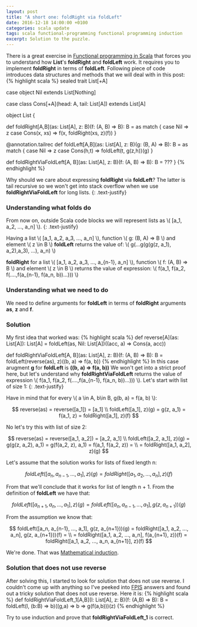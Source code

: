 ```yaml
---
layout: post
title: "A short one: foldRight via foldLeft"
date: 2016-12-18 14:00:00 +0100
categories: scala update
tags: scala functional-programming functional programming induction
excerpt: Solution to the puzzle.
---
```

<script type="text/javascript"
    src="http://cdn.mathjax.org/mathjax/latest/MathJax.js?config=TeX-AMS-MML_HTMLorMML">
</script>

There is a great exercise in [Functional programming in Scala][functional-programming-in-scala-affiliate-link] that forces you to understand how **List**'s **foldRight** and **foldLeft** work.
It requires you to implement **foldRight** in terms of **foldLeft**.
Following piece of code introduces data structures and methods that we will deal with in this post:
{% highlight scala %}
sealed trait List[+A]

case object Nil extends List[Nothing]

case class Cons[+A](head: A, tail: List[A]) extends List[A]

object List {

  def foldRight[A,B](as: List[A], z: B)(f: (A, B) => B): B =
    as match {
      case Nil => z
      case Cons(x, xs) => f(x, foldRight(xs, z)(f))
  }

  @annotation.tailrec
  def foldLeft[A,B](as: List[A], z: B)(g: (B, A) => B): B =
    as match {
      case Nil => z
      case Cons(h,t) => foldLeft(t, g(z,h))(g)
  }

  def foldRightViaFoldLeft[A, B](as: List[A], z: B)(f: (A, B) => B): B = ???
}
{% endhighlight %}

Why should we care about expressing **foldRight** via **foldLeft**?
The latter is tail recursive so we won't get into stack overflow when we use **foldRightViaFoldLeft** for long lists.
{: .text-justify}

### Understanding what folds do ###

From now on, outside Scala code blocks we will represent lists as \\( [a_1, a_2, ..., a_n] \\).
{: .text-justify}

Having a list \\( [a_1, a_2, a_3, ..., a_n] \\), function \\( g: (B, A) => B \\) and element \\( z \in B \\) **foldLeft** returns the value of:
\\( g(...g(g(g(z, a_1), a_2),a_3), ...), a_n) \\)

**foldRight** for a list \\( [a_1, a_2, a_3, ..., a_{n-1}, a_n] \\), function \\( f: (A, B) => B \\) and element \\( z \in B \\) returns the value of expression:
\\( f(a_1, f(a_2, f(....,f(a_{n-1}, f(a_n, b))...))) \\)

### Understanding what we need to do ###

We need to define arguments for **foldLeft** in terms of **foldRight** arguments **as**, **z** and **f**.

### Solution ###

My first idea that worked was:
{% highlight scala %}
def reverse[A](as: List[A]): List[A] =
        foldLeft(as, Nil: List[A])((acc, a) => Cons(a, acc))

def foldRightViaFoldLeft[A, B](as: List[A], z: B)(f: (A, B) => B): B =
        foldLeft(reverse(as), z)((b, a) => f(a, b))
{% endhighlight %}
In this case arugment **g** for **foldLeft** is **((b, a) => f(a, b))**
We won't get into a strict proof here, but let's understand why **foldRightViaFoldLeft** returns the value of expression \\( f(a_1, f(a_2, f(....,f(a_{n-1}, f(a_n, b))...))) \\).
Let's start with list of size 1:
{: .text-justify}

Have in mind that for every \\( a \in A, b\in B, g(b, a) = f(a, b) \\):

$$
reverse(as) = reverse([a_1]) = [a_1] \\
foldLeft([a_1], z)(g) = g(z, a_1) = f(a_1, z) = foldRight([a_1], z)(f)
$$

No let's try this with list of size 2:

$$
reverse(as) = reverse([a_1, a_2]) = [a_2, a_1] \\
foldLeft([a_2, a_1], z)(g) = g(g(z, a_2), a_1) = g(f(a_2, z), a_1) = f(a_1, f(a_2, z)) = \\
= foldRight([a_1, a_2], z)(g)
$$

Let's assume that the solution works for lists of fixed length n:

$$
foldLeft([a_n, a_{n-1}, ..., a_1], z)(g) = foldRight([a_1, a_2, ..., a_n], z)(f)
$$

From that we'll conclude that it works for list of length n + 1.
From the definition of **foldLeft** we have that:

$$
foldLeft([a_{n+1}, a_n, ..., a_1], z)(g) = foldLeft([a_n, a_{n-1}, ..., a_1], g(z, a_{n+1}))(g)
$$

From the assumption we know that:

$$
foldLeft([a_n, a_{n-1}, ..., a_1], g(z, a_{n+1}))(g) = foldRight([a_1, a_2, ..., a_n], g(z, a_{n+1}))(f) = \\
= foldRight([a_1, a_2, ..., a_n], f(a_{n+1}, z))(f) = foldRight([a_1, a_2, ..., a_n, a_{n+1}], z)(f)
$$

We're done. That was [Mathematical induction][mathematical-induction].

### Solution that does not use reverse ###

After solving this, I started to look for solution that does not use reverse.
I couldn't come up with anything so I've peeked into [FPIS][functional-programming-in-scala-affiliate-link] answers and found out a tricky solution that does not use reverse.
Here it is:
{% highlight scala %}
def foldRightViaFoldLeft_1[A,B](l: List[A], z: B)(f: (A,B) => B): B =
        foldLeft(l, (b:B) => b)((g,a) => b => g(f(a,b)))(z)
{% endhighlight %}

Try to use induction and prove that **foldRightViaFoldLeft_1** is correct.


[functional-programming-in-scala-affiliate-link]: https://www.amazon.com/gp/product/1617290653/ref=as_li_tl?ie=UTF8&camp=1789&creative=9325&creativeASIN=1617290653&linkCode=as2&tag=pawelgebal-20&linkId=f3ec949cadbc0ff936a5aae1dcc51c0a
[fpis-answers]:https://github.com/fpinscala/fpinscala
[mathematical-induction]:https://en.wikipedia.org/wiki/Mathematical_induction
